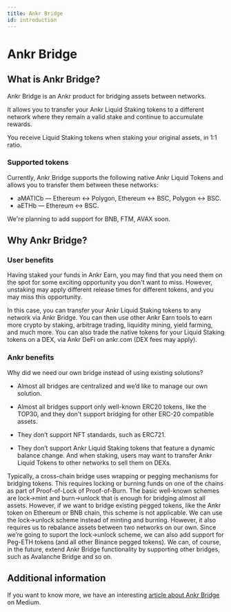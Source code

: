 ```yaml
---
title: Ankr Bridge
id: introduction
---
```

# Ankr Bridge

## What is Ankr Bridge?

Ankr Bridge is an Ankr product for bridging assets between networks. 

It allows you to transfer your Ankr Liquid Staking tokens to a different network where they remain a valid stake and continue to accumulate rewards.

You receive Liquid Staking tokens when staking your original assets, in 1:1 ratio.

### Supported tokens

Currently, Ankr Bridge supports the following native Ankr Liquid Tokens and allows you to transfer them between these networks:

* aMATICb — Ethereum <-> Polygon, Ethereum <-> BSC, Polygon <-> BSC. 
* aETHb — Ethereum <-> BSC.

We're planning to add support for BNB, FTM, AVAX soon. 

## Why Ankr Bridge?

### User benefits

Having staked your funds in Ankr Earn, you may find that you need them on the spot for some exciting opportunity you don't want to miss.
However, unstaking may apply different release times for different tokens, and you may miss this opportunity.

In this case, you can transfer your Ankr Liquid Staking tokens to any network via Ankr Bridge.
You can then use other Ankr Earn tools to earn more crypto by staking, arbitrage trading, liquidity mining, yield farming, and much more.
You can also trade the native tokens for your Liquid Staking tokens on a DEX, via Ankr DeFi on ankr.com (DEX fees may apply). 

### Ankr benefits

Why did we need our own bridge instead of using existing solutions? 

* Almost all bridges are centralized and we’d like to manage our own solution.

* Almost all bridges support only well-known ERC20 tokens, like the TOP30, and they don't support bridging for other ERC-20 compatible assets.

* They don’t support NFT standards, such as ERC721.

* They don’t support Ankr Liquid Staking tokens that feature a dynamic balance change. And when staking, users may want to transfer Ankr Liquid Tokens to other networks to sell them on DEXs.

Typically, a cross-chain bridge uses wrapping or pegging mechanisms for bridging tokens. 
This requires locking or burning funds on one of the chains as part of Proof-of-Lock of Proof-of-Burn.
The basic well-known schemes are lock->mint and burn->unlock that is enough for bridging almost all assets. 
However, if we want to bridge existing pegged tokens, like the Ankr token on Ethereum or BNB chain, this scheme is not applicable. 
We can use the lock->unlock scheme instead of minting and burning. However, it also requires us to rebalance assets between two networks on our own.
Since we’re going to suport the lock->unlock scheme, we can also add support for Peg-ETH tokens (and all other Binance pegged tokens).
We can, of course, in the future, extend Ankr Bridge functionality by supporting other bridges, such as Avalanche Bridge and so on.

## Additional information

If you want to know more, we have an interesting [article about Ankr Bridge](https://medium.com/ankr-network/ankr-bridge-now-on-ankr-earn-cf20bade7317) on Medium.




